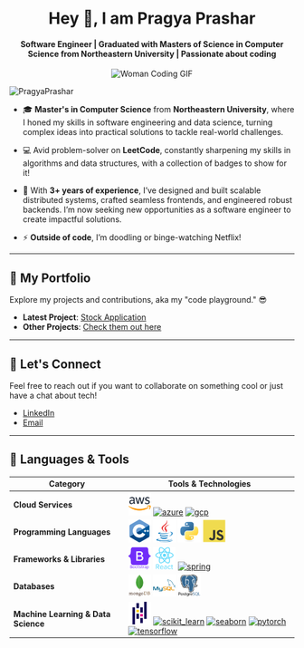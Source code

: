 <h1 align="center">Hey 👋, I am Pragya Prashar </h1>
<h4 align="center"> Software Engineer | Graduated with Masters of Science in Computer Science from Northeastern University | Passionate about coding </h3>

<div align="center">
  
  ![Woman Coding GIF](https://media2.giphy.com/media/v1.Y2lkPTc5MGI3NjExdXM2dzQzY2RhN2JlZ2R3NTZpaHNxY2VoZjYwenJnbHFpOTh6YndvOCZlcD12MV9pbnRlcm5hbF9naWZfYnlfaWQmY3Q9Zw/2IudUHdI075HL02Pkk/giphy.gif)

</div>


<p align="left"> 
  <img src="https://komarev.com/ghpvc/?username=mumukshapant&label=Profile%20views&color=0e75b6&style=flat" alt="PragyaPrashar" />
</p>

- 🎓 **Master's in Computer Science** from **Northeastern University**, where I honed my skills in software engineering and data science, turning complex ideas into practical solutions to tackle real-world challenges.

- 💻 Avid problem-solver on **LeetCode**, constantly sharpening my skills in algorithms and data structures, with a collection of badges to show for it!

- 💼 With **3+ years of experience**, I’ve designed and built scalable distributed systems, crafted seamless frontends, and engineered robust backends. I’m now seeking new opportunities as a software engineer to create impactful solutions.

- ⚡ **Outside of code**, I’m doodling or binge-watching Netflix!

---

## 🎯 My Portfolio

Explore my projects and contributions, aka my "code playground." 😎

- **Latest Project**: [Stock Application](https://github.com/PragyaPrashar/stock-application)
- **Other Projects**: [Check them out here](https://github.com/PragyaPrashar?tab=repositories)

---

## 💬 Let's Connect

Feel free to reach out if you want to collaborate on something cool or just have a chat about tech!

- [LinkedIn](https://www.linkedin.com/in/pragya-prashar-04/)
- [Email](mailto:pragya04prashar@gmail.com)

---

## 🔧 Languages & Tools

| **Category**               | **Tools & Technologies**                                                                                                                                                                      |
|----------------------------|------------------------------------------------------------------------------------------------------------------------------------------------------------------------------------------------|
| **Cloud Services**          | <a href="https://aws.amazon.com" target="_blank" rel="noreferrer"><img src="https://raw.githubusercontent.com/devicons/devicon/master/icons/amazonwebservices/amazonwebservices-original-wordmark.svg" alt="aws" width="40" height="40"/></a>  <a href="https://azure.microsoft.com/en-in/" target="_blank" rel="noreferrer"><img src="https://www.vectorlogo.zone/logos/microsoft_azure/microsoft_azure-icon.svg" alt="azure" width="40" height="40"/></a>  <a href="https://cloud.google.com" target="_blank" rel="noreferrer"><img src="https://www.vectorlogo.zone/logos/google_cloud/google_cloud-icon.svg" alt="gcp" width="40" height="40"/></a> |
| **Programming Languages**   | <a href="https://www.w3schools.com/cpp/" target="_blank" rel="noreferrer"><img src="https://raw.githubusercontent.com/devicons/devicon/master/icons/cplusplus/cplusplus-original.svg" alt="cplusplus" width="40" height="40"/></a>  <a href="https://www.java.com" target="_blank" rel="noreferrer"><img src="https://raw.githubusercontent.com/devicons/devicon/master/icons/java/java-original.svg" alt="java" width="40" height="40"/></a>  <a href="https://www.python.org" target="_blank" rel="noreferrer"><img src="https://raw.githubusercontent.com/devicons/devicon/master/icons/python/python-original.svg" alt="python" width="40" height="40"/></a>  <a href="https://developer.mozilla.org/en-US/docs/Web/JavaScript" target="_blank" rel="noreferrer"><img src="https://raw.githubusercontent.com/devicons/devicon/master/icons/javascript/javascript-original.svg" alt="javascript" width="40" height="40"/></a> |
| **Frameworks & Libraries**  | <a href="https://getbootstrap.com" target="_blank" rel="noreferrer"><img src="https://raw.githubusercontent.com/devicons/devicon/master/icons/bootstrap/bootstrap-plain-wordmark.svg" alt="bootstrap" width="40" height="40"/></a>  <a href="https://reactjs.org/" target="_blank" rel="noreferrer"><img src="https://raw.githubusercontent.com/devicons/devicon/master/icons/react/react-original-wordmark.svg" alt="react" width="40" height="40"/></a>  <a href="https://spring.io/" target="_blank" rel="noreferrer"><img src="https://www.vectorlogo.zone/logos/springio/springio-icon.svg" alt="spring" width="40" height="40"/></a> |
| **Databases**               | <a href="https://www.mongodb.com/" target="_blank" rel="noreferrer"><img src="https://raw.githubusercontent.com/devicons/devicon/master/icons/mongodb/mongodb-original-wordmark.svg" alt="mongodb" width="40" height="40"/></a>  <a href="https://www.mysql.com/" target="_blank" rel="noreferrer"><img src="https://raw.githubusercontent.com/devicons/devicon/master/icons/mysql/mysql-original-wordmark.svg" alt="mysql" width="40" height="40"/></a>  <a href="https://www.postgresql.org" target="_blank" rel="noreferrer"><img src="https://raw.githubusercontent.com/devicons/devicon/master/icons/postgresql/postgresql-original-wordmark.svg" alt="postgresql" width="40" height="40"/></a> |
| **Machine Learning & Data Science** | <a href="https://pandas.pydata.org/" target="_blank" rel="noreferrer"><img src="https://raw.githubusercontent.com/devicons/devicon/2ae2a900d2f041da66e950e4d48052658d850630/icons/pandas/pandas-original.svg" alt="pandas" width="40" height="40"/></a>  <a href="https://scikit-learn.org/" target="_blank" rel="noreferrer"><img src="https://upload.wikimedia.org/wikipedia/commons/0/05/Scikit_learn_logo_small.svg" alt="scikit_learn" width="40" height="40"/></a>  <a href="https://seaborn.pydata.org/" target="_blank" rel="noreferrer"><img src="https://seaborn.pydata.org/_images/logo-mark-lightbg.svg" alt="seaborn" width="40" height="40"/></a>  <a href="https://pytorch.org/" target="_blank" rel="noreferrer"><img src="https://www.vectorlogo.zone/logos/pytorch/pytorch-icon.svg" alt="pytorch" width="40" height="40"/></a>  <a href="https://www.tensorflow.org" target="_blank" rel="noreferrer"><img src="https://www.vectorlogo.zone/logos/tensorflow/tensorflow-icon.svg" alt="tensorflow" width="40" height="40"/></a> |


